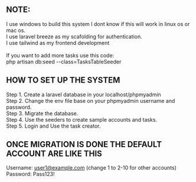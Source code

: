 ## NOTE:
I use windows to build this system I dont know if this will work in linux os or mac os.
<br>
I use laravel breeze as my scafolding for authentication.
<br>
I use tailwind as my frontend development
<br>
<br>
If you want to add more tasks use this code:
<br>
php artisan db:seed --class=TasksTableSeeder


## HOW TO SET UP THE SYSTEM
Step 1. Create a laravel database in your localhost/phpmyadmin<br>
Step 2. Change the env file base on your phpmyadmin username and password.<br>
Step 3. Migrate the database. <br>
Step 4. Use the seeders to create sample accounts and tasks.<br>
Step 5. Login and Use the task creator.<br>

## ONCE MIGRATION IS DONE THE DEFAULT ACCOUNT ARE LIKE THIS
Username: user1@example.com (change 1 to 2-10 for other accounts)
Password: Pass123!
